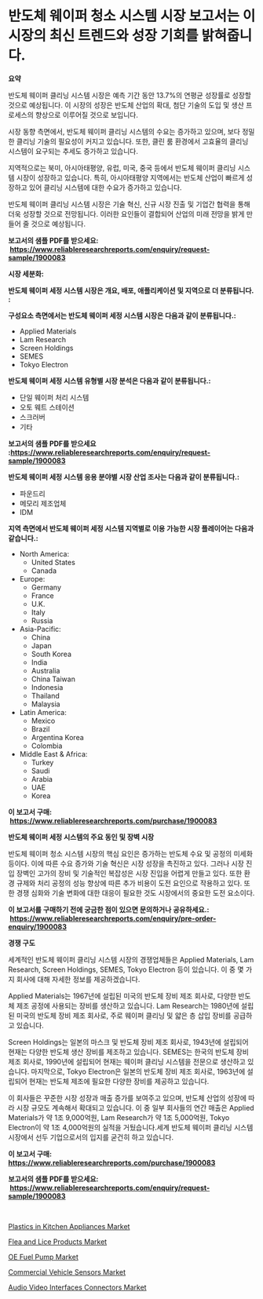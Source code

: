 <p><h1>반도체 웨이퍼 청소 시스템 시장 보고서는 이 시장의 최신 트렌드와 성장 기회를 밝혀줍니다.</h1></p><p><strong>요약</strong></p>
<p><p>반도체 웨이퍼 클리닝 시스템 시장은 예측 기간 동안 13.7%의 연평균 성장률로 성장할 것으로 예상됩니다. 이 시장의 성장은 반도체 산업의 확대, 첨단 기술의 도입 및 생산 프로세스의 향상으로 이루어질 것으로 보입니다.</p><p>시장 동향 측면에서, 반도체 웨이퍼 클리닝 시스템의 수요는 증가하고 있으며, 보다 정밀한 클리닝 기술의 필요성이 커지고 있습니다. 또한, 클린 룸 환경에서 고효율의 클리닝 시스템이 요구되는 추세도 증가하고 있습니다.</p><p>지역적으로는 북미, 아시아태평양, 유럽, 미국, 중국 등에서 반도체 웨이퍼 클리닝 시스템 시장이 성장하고 있습니다. 특히, 아시아태평양 지역에서는 반도체 산업이 빠르게 성장하고 있어 클리닝 시스템에 대한 수요가 증가하고 있습니다.</p><p>반도체 웨이퍼 클리닝 시스템 시장은 기술 혁신, 신규 시장 진출 및 기업간 협력을 통해 더욱 성장할 것으로 전망됩니다. 이러한 요인들이 결합되어 산업의 미래 전망을 밝게 만들어 줄 것으로 예상됩니다.</p></p>
<p><strong>보고서의 샘플 PDF를 받으세요: &nbsp;<a href="https://www.reliableresearchreports.com/enquiry/request-sample/1900083">https://www.reliableresearchreports.com/enquiry/request-sample/1900083</a></strong></p>
<p><strong>시장 세분화:</strong></p>
<p><strong> 반도체 웨이퍼 세정 시스템 시장은 개요, 배포, 애플리케이션 및 지역으로 더 분류됩니다. :</strong></p>
<p><strong>구성요소 측면에서는 반도체 웨이퍼 세정 시스템 시장은 다음과 같이 분류됩니다.:</strong></p>
<p><ul><li>Applied Materials</li><li>Lam Research</li><li>Screen Holdings</li><li>SEMES</li><li>Tokyo Electron</li></ul></p>
<p><strong> 반도체 웨이퍼 세정 시스템 유형별 시장 분석은 다음과 같이 분류됩니다.:</strong></p>
<p><ul><li>단일 웨이퍼 처리 시스템</li><li>오토 웨트 스테이션</li><li>스크러버</li><li>기타</li></ul></p>
<p><strong>보고서의 샘플 PDF를 받으세요 :<a href="https://www.reliableresearchreports.com/enquiry/request-sample/1900083">https://www.reliableresearchreports.com/enquiry/request-sample/1900083</a></strong></p>
<p><strong> 반도체 웨이퍼 세정 시스템 응용 분야별 시장 산업 조사는 다음과 같이 분류됩니다.:</strong></p>
<p><ul><li>파운드리</li><li>메모리 제조업체</li><li>IDM</li></ul></p>
<p><strong>지역 측면에서 반도체 웨이퍼 세정 시스템 지역별로 이용 가능한 시장 플레이어는 다음과 같습니다.:</strong></p>
<p><ul>
    <li>
        North America:
        <ul>
            <li>United States</li>
            <li>Canada</li>
        </ul>
    </li>
    <li>
        Europe:
        <ul>
            <li>Germany</li>
            <li>France</li>
            <li>U.K.</li>
            <li>Italy</li>
            <li>Russia</li>
        </ul>
    </li>
    <li>
        Asia-Pacific:
        <ul>
            <li>China</li>
            <li>Japan</li>
            <li>South Korea</li>
            <li>India</li>
            <li>Australia</li>
            <li>China Taiwan</li>
            <li>Indonesia</li>
            <li>Thailand</li>
            <li>Malaysia</li>
        </ul>
    </li>
    <li>
        Latin America:
        <ul>
            <li>Mexico</li>
            <li>Brazil</li>
            <li>Argentina Korea</li>
            <li>Colombia</li>
        </ul>
    </li>
    <li>
        Middle East & Africa:
        <ul>
            <li>Turkey</li>
            <li>Saudi</li>
            <li>Arabia</li>
            <li>UAE</li>
            <li>Korea</li>
        </ul>
    </li>
    </ul></p>
<p><strong>이 보고서 구매: &nbsp;<a href="https://www.reliableresearchreports.com/purchase/1900083">https://www.reliableresearchreports.com/purchase/1900083</a></strong></p>
<p><strong>반도체 웨이퍼 세정 시스템의 주요 동인 및 장벽 시장</strong></p>
<p><p>반도체 웨이퍼 청소 시스템 시장의 핵심 요인은 증가하는 반도체 수요 및 공정의 미세화 등이다. 이에 따른 수요 증가와 기술 혁신은 시장 성장을 촉진하고 있다. 그러나 시장 진입 장벽인 고가의 장비 및 기술적인 복잡성은 시장 진입을 어렵게 만들고 있다. 또한 환경 규제와 처리 공정의 성능 향상에 따른 추가 비용이 도전 요인으로 작용하고 있다. 또한 경쟁 심화와 기술 변화에 대한 대응이 필요한 것도 시장에서의 중요한 도전 요소이다.</p></p>
<p><strong>이 보고서를 구매하기 전에 궁금한 점이 있으면 문의하거나 공유하세요.: &nbsp;<a href="https://www.reliableresearchreports.com/enquiry/pre-order-enquiry/1900083">https://www.reliableresearchreports.com/enquiry/pre-order-enquiry/1900083</a></strong></p>
<p><strong>경쟁 구도</strong></p>
<p><p>세계적인 반도체 웨이퍼 클리닝 시스템 시장의 경쟁업체들은 Applied Materials, Lam Research, Screen Holdings, SEMES, Tokyo Electron 등이 있습니다. 이 중 몇 가지 회사에 대해 자세한 정보를 제공하겠습니다.</p><p>Applied Materials는 1967년에 설립된 미국의 반도체 장비 제조 회사로, 다양한 반도체 제조 공정에 사용되는 장비를 생산하고 있습니다. Lam Research는 1980년에 설립된 미국의 반도체 장비 제조 회사로, 주로 웨이퍼 클리닝 및 얇은 층 삽입 장비를 공급하고 있습니다.</p><p>Screen Holdings는 일본의 마스크 및 반도체 장비 제조 회사로, 1943년에 설립되어 현재는 다양한 반도체 생산 장비를 제조하고 있습니다. SEMES는 한국의 반도체 장비 제조 회사로, 1990년에 설립되어 현재는 웨이퍼 클리닝 시스템을 전문으로 생산하고 있습니다. 마지막으로, Tokyo Electron은 일본의 반도체 장비 제조 회사로, 1963년에 설립되어 현재는 반도체 제조에 필요한 다양한 장비를 제공하고 있습니다.</p><p>이 회사들은 꾸준한 시장 성장과 매출 증가를 보여주고 있으며, 반도체 산업의 성장에 따라 시장 규모도 계속해서 확대되고 있습니다. 이 중 일부 회사들의 연간 매출은 Applied Materials가 약 1조 9,000억원, Lam Research가 약 1조 5,000억원, Tokyo Electron이 약 1조 4,000억원의 실적을 거뒀습니다.세계 반도체 웨이퍼 클리닝 시스템 시장에서 선두 기업으로서의 입지를 굳건히 하고 있습니다.</p></p>
<p><strong>이 보고서 구매: &nbsp; <a href="https://www.reliableresearchreports.com/purchase/1900083">https://www.reliableresearchreports.com/purchase/1900083</a></strong></p>
<p><strong>보고서의 샘플 PDF를 받으세요: &nbsp;<a href="https://www.reliableresearchreports.com/enquiry/request-sample/1900083">https://www.reliableresearchreports.com/enquiry/request-sample/1900083</a></strong><strong></strong></p>
<p>&nbsp;</p>
<p><p><a href="https://sore-arch-6db.notion.site/Plastics-in-Kitchen-Appliances-Market-Size-Reflecting-a-Forecast-Till-2031-Market-By-Type-By-Appli-c9b876b9c31b4f97b22df040c43919ee">Plastics in Kitchen Appliances Market</a></p><p><a href="https://view.publitas.com/reportprime-1/flea-and-lice-products-market-size-market-share-and-global-market-analysis-report-2024-2031/">Flea and Lice Products Market</a></p><p><a href="https://view.publitas.com/reportprime-1/oe-fuel-pump-market-provides-detailed-segmentation-of-this-market-based-on-type-application-and-region-and-forecast-for-the-period-from-2024-2031/">OE Fuel Pump Market</a></p><p><a href="https://github.com/mauripalmi/Market-Research-Report-List-2/blob/main/commercial-vehicle-sensors-market.md">Commercial Vehicle Sensors Market</a></p><p><a href="https://github.com/nicoletavirag/Market-Research-Report-List-2/blob/main/audio-video-interfaces-connectors-market.md">Audio Video Interfaces Connectors Market</a></p></p>